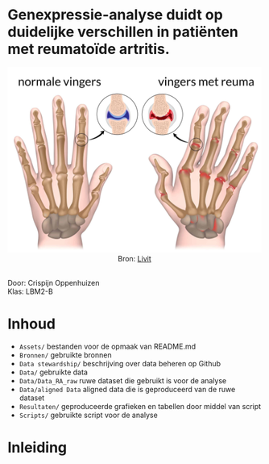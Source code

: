 # Genexpressie-analyse duidt op duidelijke verschillen in patiënten met reumatoïde artritis.
<p align=center>
  <img src="Assets/ReumaTitelPlaatje.jpg" width=700px>
  <br>
  Bron: <a href="https://livit.nl/hulp-bij/hand/reuma-in-de-handen/">Livit</a>
</p>
<br>
Door: Crispijn Oppenhuizen<br>
Klas: LBM2-B

# Inhoud
- `Assets/` bestanden voor de opmaak van README.md
- `Bronnen/` gebruikte bronnen
- `Data stewardship/` beschrijving over data beheren op Github
- `Data/` gebruikte data
- `Data/Data_RA_raw` ruwe dataset die gebruikt is voor de analyse
- `Data/aligned Data` aligned data die is geproduceerd van de ruwe dataset
- `Resultaten/` geproduceerde grafieken en tabellen door middel van script
- `Scripts/` gebruikte script voor de analyse

# Inleiding

